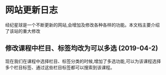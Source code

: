 # 网站更新日志



经纪星球是一个不断更新的网站,会增加及修改各种各样的功能。本文档主要介绍了该站的重大修改

## 修改课程中栏目、标签均改为可以多选 (2019-04-2)

现在我们在课程中选择栏目、标签分类的时候,增加了多选功能,可以为该课程选择多个栏目标签、通过这些栏目标签都可以搜索到该课程。

